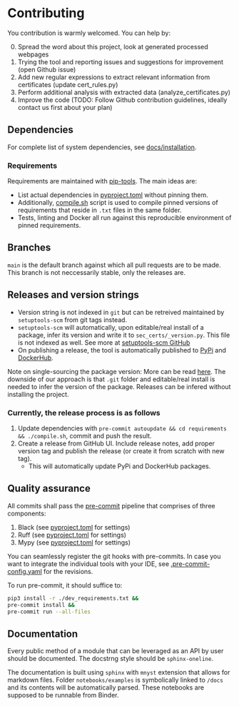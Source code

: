 # Contributing

You contribution is warmly welcomed. You can help by:

 0. Spread the word about this project, look at generated processed webpages
 1. Trying the tool and reporting issues and suggestions for improvement (open Github issue)
 2. Add new regular expressions to extract relevant information from certificates (update cert_rules.py)
 3. Perform additional analysis with extracted data (analyze_certificates.py)
 3. Improve the code (TODO: Follow Github contribution guidelines, ideally contact us first about your plan)

## Dependencies

For complete list of system dependencies, see [docs/installation](https://seccerts.org/docs/installation.html).

### Requirements

Requirements are maintained with [pip-tools](https://github.com/jazzband/pip-tools). The main ideas are:
- List actual dependencies in [pyproject.toml](https://github.com/crocs-muni/sec-certs/blob/main/pyproject.toml) without pinning them.
- Additionally, [compile.sh](https://github.com/crocs-muni/sec-certs/blob/main/requirements/compile.sh) script is used to compile pinned versions of requirements that reside in `.txt` files in the same folder.
- Tests, linting and Docker all run against this reproducible environment of pinned requirements.

## Branches

`main` is the default branch against which all pull requests are to be made. This branch is not neccessarily stable, only the releases are.

## Releases and version strings

- Version string is not indexed in `git` but can be retreived maintained by `setuptools-scm` from git tags instead.
- `setuptools-scm` will automatically, upon editable/real install of a package, infer its version and write it to `sec_certs/_version.py`. This file is not indexed as well. See more at [setuptools-scm GitHub](https://github.com/pypa/setuptools_scm)
- On publishing a release, the tool is automatically published to [PyPi](https://pypi.org/project/sec-certs/) and [DockerHub](https://hub.docker.com/repository/docker/seccerts/sec-certs).

Note on single-sourcing the package version: More can be read [here](https://packaging.python.org/en/latest/guides/single-sourcing-package-version/). The downside of our approach is that `.git` folder and editable/real install is needed to infer the version of the package. Releases can be infered without installing the project.

### Currently, the release process is as follows

1. Update dependencies with `pre-commit autoupdate && cd requirements && ./compile.sh`, commit and push the result.
2. Create a release from GitHub UI. Include release notes, add proper version tag and publish the release (or create it from scratch with new tag).
    - This will automatically update PyPi and DockerHub packages.

## Quality assurance

All commits shall pass the [pre-commit](https://pre-commit.com/) pipeline that comprises of three components:

1. Black (see [pyproject.toml](https://github.com/crocs-muni/sec-certs/blob/main/pyproject.toml) for settings)
2. Ruff (see [pyproject.toml](https://github.com/crocs-muni/sec-certs/blob/main/pyproject.toml) for settings)
3. Mypy (see [pyproject.toml](https://github.com/crocs-muni/sec-certs/blob/main/pyproject.toml) for settings)

You can seamlessly register the git hooks with pre-commits. In case you want to integrate the individual tools with your IDE, see [.pre-commit-config.yaml](.pre-commit-config.yaml) for the revisions.

To run pre-commit, it should suffice to:

```bash
pip3 install -r ./dev_requirements.txt &&
pre-commit install &&
pre-commit run --all-files
```

## Documentation

Every public method of a module that can be leveraged as an API by user should be documented. The docstrng style should
be `sphinx-oneline`.

The documentation is built using `sphinx` with `mnyst` extension that allows for markdown files. Folder `notebooks/examples` is symbolically linked to `/docs` and its contents will be automatically parsed. These notebooks are supposed to be runnable from Binder.